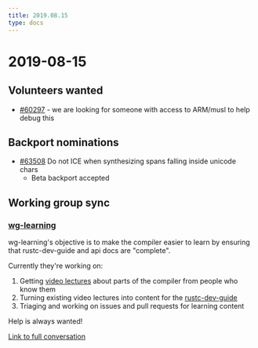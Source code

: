 ```yaml
---
title: 2019.08.15
type: docs
---
```


# 2019-08-15

## Volunteers wanted

- [#60297](https://github.com/rust-lang/rust/issues/60297) - we are looking for someone with access to ARM/musl to help debug this

## Backport nominations

- [#63508](https://github.com/rust-lang/rust/pull/63508) Do not ICE when synthesizing spans falling inside unicode chars 
  - Beta backport accepted

## Working group sync

### [wg-learning](https://rust-lang.github.io/compiler-team/working-groups/learning/)

wg-learning's objective is to make the compiler easier to learn by ensuring that rustc-dev-guide and api docs are "complete".

Currently they're working on:

1. Getting [video lectures](https://www.youtube.com/watch?v=mAUGvNgZYtw) about parts of the compiler from people who know them
2. Turning existing video lectures into content for the [rustc-dev-guide](https://github.com/rust-lang/rustc-dev-guide)
3. Triaging and working on issues and pull requests for learning content

Help is always wanted!

[Link to full conversation](https://rust-lang.zulipchat.com/#narrow/stream/131828-t-compiler/topic/weekly.20meeting.202019-08-15.20.2354818/near/173295057)
